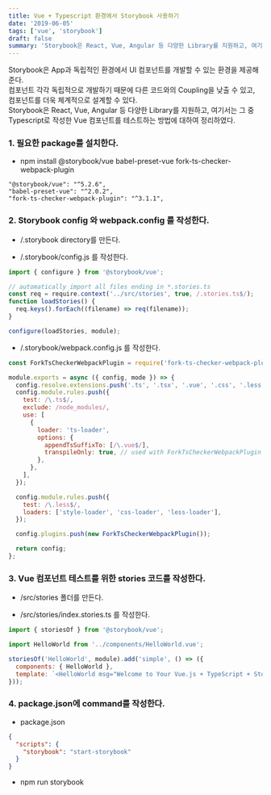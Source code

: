 ```yaml
---
title: Vue + Typescript 환경에서 Storybook 사용하기
date: '2019-06-05'
tags: ['vue', 'storybook']
draft: false
summary: 'Storybook은 React, Vue, Angular 등 다양한 Library를 지원하고, 여기서는 그 중 Typescript로 작성한 Vue 컴포넌트를 테스트하는 방법에 대하여 정리하였다.'
---
```


Storybook은 App과 독립적인 환경에서 UI 컴포넌트를 개발할 수 있는 환경을 제공해준다.<br />
컴포넌트 각각 독립적으로 개발하기 때문에 다른 코드와의 Coupling을 낮출 수 있고, 컴포넌트를 더욱 체계적으로 설계할 수 있다.<br />
Storybook은 React, Vue, Angular 등 다양한 Library를 지원하고, 여기서는 그 중 Typescript로 작성한 Vue 컴포넌트를 테스트하는 방법에 대하여 정리하였다.

### 1. 필요한 package를 설치한다.

- npm install @storybook/vue babel-preset-vue fork-ts-checker-webpack-plugin

```
"@storybook/vue": "^5.2.6",
"babel-preset-vue": "^2.0.2",
"fork-ts-checker-webpack-plugin": "^3.1.1",
```

### 2. Storybook config 와 webpack.config 를 작성한다.

- /.storybook directory를 만든다.

- /.storybook/config.js 를 작성한다.

```js
import { configure } from '@storybook/vue';

// automatically import all files ending in *.stories.ts
const req = require.context('../src/stories', true, /.stories.ts$/);
function loadStories() {
  req.keys().forEach((filename) => req(filename));
}

configure(loadStories, module);
```

- /.storybook/webpack.config.js 를 작성한다.

```js
const ForkTsCheckerWebpackPlugin = require('fork-ts-checker-webpack-plugin');

module.exports = async ({ config, mode }) => {
  config.resolve.extensions.push('.ts', '.tsx', '.vue', '.css', '.less', '.scss', '.sass', '.html');
  config.module.rules.push({
    test: /\.ts$/,
    exclude: /node_modules/,
    use: [
      {
        loader: 'ts-loader',
        options: {
          appendTsSuffixTo: [/\.vue$/],
          transpileOnly: true, // used with ForkTsCheckerWebpackPlugin
        },
      },
    ],
  });

  config.module.rules.push({
    test: /\.less$/,
    loaders: ['style-loader', 'css-loader', 'less-loader'],
  });

  config.plugins.push(new ForkTsCheckerWebpackPlugin());

  return config;
};
```

### 3. Vue 컴포넌트 테스트를 위한 stories 코드를 작성한다.

- /src/stories 폴더를 만든다.

- /src/stories/index.stories.ts 를 작성한다.

```js
import { storiesOf } from '@storybook/vue';

import HelloWorld from '../components/HelloWorld.vue';

storiesOf('HelloWorld', module).add('simple', () => ({
  components: { HelloWorld },
  template: `<HelloWorld msg="Welcome to Your Vue.js + TypeScript + Storybook App"/>`,
}));
```

### 4. package.json에 command를 작성한다.

- package.json

```json
{
  "scripts": {
    "storybook": "start-storybook"
  }
}
```

- npm run storybook
